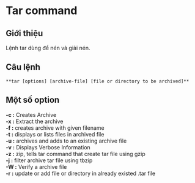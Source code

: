 ﻿# Tar command
## Giới thiệu
Lệnh tar dùng để nén và giải nén.

## Câu lệnh
```
**tar [options] [archive-file] [file or directory to be archived]**
```

## Một số option
**-c :** Creates Archive  
**-x :** Extract the archive  
**-f :** creates archive with given filename  
**-t :** displays or lists files in archived file  
**-u :** archives and adds to an existing archive file  
**-v :** Displays Verbose Information  
**-z :** zip, tells tar command that create tar file using gzip  
**-j :** filter archive tar file using tbzip  
**-W :** Verify a archive file  
**-r :** update or add file or directory in already existed .tar file  


